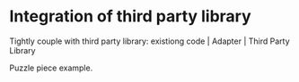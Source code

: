# Integration of third party library

Tightly couple with third party library:  existiong code | Adapter | Third Party Library

Puzzle piece example.